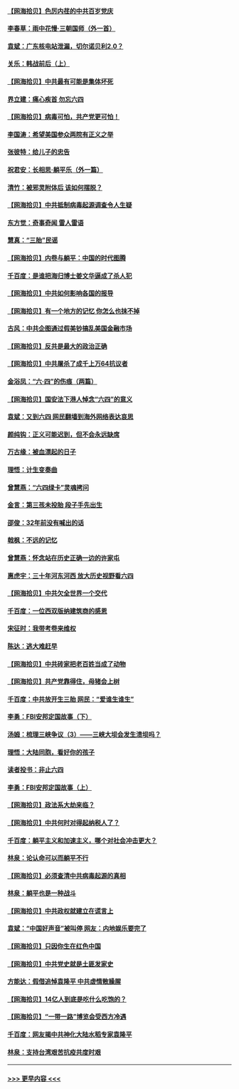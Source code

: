 #### [【网海拾贝】色厉内荏的中共百岁党庆](../pages/nsc993/n13025582.md?t=06170402) 
#### [李春草：雨中花慢‧三朝国师（外一首）](../pages/nsc993/n13025567.md?t=06170402) 
#### [袁斌：广东核电站泄漏，切尔诺贝利2.0？](../pages/nsc993/n13025475.md?t=06170402) 
#### [关乐：韩战前后（上）](../pages/nsc993/n13025387.md?t=06170402) 
#### [【网海拾贝】中共最有可能是集体坏死](../pages/nsc993/n13023101.md?t=06170402) 
#### [界立建：痛心疾首 勿忘六四](../pages/nsc993/n13022339.md?t=06170402) 
#### [【网海拾贝】病毒可怕，共产党更可怕！](../pages/nsc993/n13020728.md?t=06170402) 
#### [李国涛：希望美国参众两院有正义之举](../pages/nsc993/n13020674.md?t=06170402) 
#### [张彼特：给儿子的忠告](../pages/nsc993/n13018934.md?t=06170402) 
#### [祝君安：长相思‧躺平乐（外一篇）](../pages/nsc993/n13018923.md?t=06170402) 
#### [清竹：被邪灵附体后 该如何摆脱？](../pages/nsc993/n13018877.md?t=06170402) 
#### [【网海拾贝】中共抵制病毒起源调查令人生疑](../pages/nsc993/n13017785.md?t=06170402) 
#### [东方觉：奇事奇闻 雷人雷语](../pages/nsc993/n13017577.md?t=06170402) 
#### [慧真：“三胎”民谣](../pages/nsc993/n13017394.md?t=06170402) 
#### [【网海拾贝】内卷与躺平：中国的时代图腾](../pages/nsc993/n13016128.md?t=06170402) 
#### [千百度：是谁把海归博士姜文华逼成了杀人犯](../pages/nsc993/n13015218.md?t=06170402) 
#### [【网海拾贝】中共如何影响各国的报导](../pages/nsc993/n13012599.md?t=06170402) 
#### [【网海拾贝】有一个地方的记忆 你怎么也抹不掉](../pages/nsc993/n13009802.md?t=06170402) 
#### [古风：中共企图通过假美钞搞乱美国金融市场](../pages/nsc993/n13009626.md?t=06170402) 
#### [【网海拾贝】反共是最大的政治正确](../pages/nsc993/n13007051.md?t=06170402) 
#### [【网海拾贝】中共屠杀了成千上万64抗议者](../pages/nsc993/n13002713.md?t=06170402) 
#### [金浴凤：“六·四”的伤痕（两篇）](../pages/nsc993/n13001719.md?t=06170402) 
#### [【网海拾贝】国安法下港人悼念“六四”的意义](../pages/nsc993/n13001039.md?t=06170402) 
#### [袁斌：又到六四 网民翻墙到海外网络表达哀思](../pages/nsc993/n13000995.md?t=06170402) 
#### [颜纯钩：正义可能迟到，但不会永远缺席](../pages/nsc993/n13000920.md?t=06170402) 
#### [万古缘：被血漂起的日子](../pages/nsc993/n13000914.md?t=06170402) 
#### [理悟：计生变奏曲](../pages/nsc993/n13000414.md?t=06170402) 
#### [曾慧燕：“六四绿卡”灵魂拷问](../pages/nsc993/n13000277.md?t=06170402) 
#### [金言：第三孩未投胎 段子手先出生](../pages/nsc993/n13000215.md?t=06170402) 
#### [邵俊：32年前没有喊出的话](../pages/nsc993/n13000181.md?t=06170402) 
#### [戟枫：不远的记忆](../pages/nsc993/n13000121.md?t=06170402) 
#### [曾慧燕：怀念站在历史正确一边的许家屯](../pages/nsc993/n13000073.md?t=06170402) 
#### [惠虎宇：三十年河东河西 放大历史视野看六四](../pages/nsc993/n13000018.md?t=06170402) 
#### [【网海拾贝】中共欠全世界一个交代](../pages/nsc993/n12998706.md?t=06170402) 
#### [千百度：一位西双版纳建筑商的感恩](../pages/nsc993/n12998487.md?t=06170402) 
#### [宋征时：我带考卷来维权](../pages/nsc993/n12994088.md?t=06170402) 
#### [陈达：逃大难赶早](../pages/nsc993/n12993569.md?t=06170402) 
#### [【网海拾贝】中共砖家把老百姓当成了动物](../pages/nsc993/n12993483.md?t=06170402) 
#### [【网海拾贝】共产党靠得住，母猪会上树](../pages/nsc993/n12990730.md?t=06170402) 
#### [千百度：中共放开生三胎 网民：“爱谁生谁生”](../pages/nsc993/n12990644.md?t=06170402) 
#### [李勇：FBI安邦定国故事（下）](../pages/nsc993/n12987854.md?t=06170402) 
#### [汤姆：梳理三峡争议（3）——三峡大坝会发生溃坝吗？](../pages/nsc993/n12989806.md?t=06170402) 
#### [理悟：大陆同胞，看好你的孩子](../pages/nsc993/n12989778.md?t=06170402) 
#### [读者投书：非止六四](../pages/nsc993/n12989673.md?t=06170402) 
#### [李勇：FBI安邦定国故事（上）](../pages/nsc993/n12987749.md?t=06170402) 
#### [【网海拾贝】政法系大劫来临？](../pages/nsc993/n12987596.md?t=06170402) 
#### [【网海拾贝】中共何时对得起纳税人了？](../pages/nsc993/n12985578.md?t=06170402) 
#### [千百度：躺平主义和加速主义，哪个对社会冲击更大？](../pages/nsc993/n12985512.md?t=06170402) 
#### [林泉：论认命可以而躺平不行](../pages/nsc993/n12985505.md?t=06170402) 
#### [【网海拾贝】必须查清中共病毒起源的真相](../pages/nsc993/n12984276.md?t=06170402) 
#### [林泉：躺平也是一种战斗](../pages/nsc993/n12984194.md?t=06170402) 
#### [【网海拾贝】中共政权就建立在谎言上](../pages/nsc993/n12981880.md?t=06170402) 
#### [袁斌：“中国好声音”被叫停 网友：内地娱乐要完了](../pages/nsc993/n12981826.md?t=06170402) 
#### [【网海拾贝】只因你生在红色中国](../pages/nsc993/n12979096.md?t=06170402) 
#### [【网海拾贝】中共党史就是土匪发家史](../pages/nsc993/n12976478.md?t=06170402) 
#### [方能达：假借追悼袁隆平 中共虚情散臊腥](../pages/nsc993/n12976396.md?t=06170402) 
#### [【网海拾贝】14亿人到底是吃什么吃饱的？](../pages/nsc993/n12974125.md?t=06170402) 
#### [【网海拾贝】“一带一路”博览会受西方冷遇](../pages/nsc993/n12971787.md?t=06170402) 
#### [千百度：网友揭中共神化大陆水稻专家袁隆平](../pages/nsc993/n12971733.md?t=06170402) 
#### [林泉：支持台湾艰苦抗疫共度时艰](../pages/nsc993/n12971350.md?t=06170402) 

----
#### [ >>> 更早内容 <<< ](../indexes/nsc993-earlier.md)
